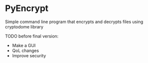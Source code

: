# PyEncrypt
Simple command line program that encrypts and decrypts files using cryptodome library

<p>TODO before final version:</p>
<ul>
  <li>Make a GUI</li>
  <li>QoL changes</li>
  <li>Improve security</li>
</ul>

